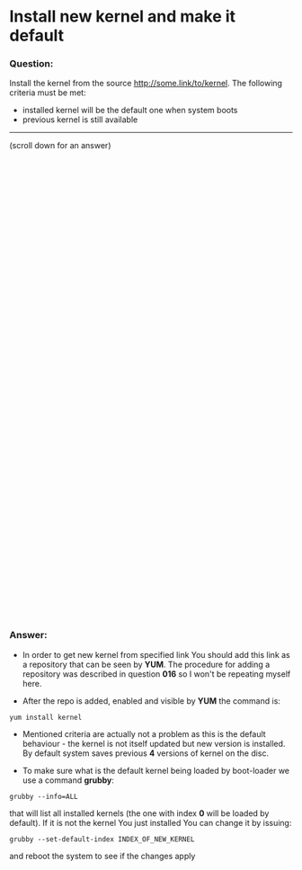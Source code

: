 # Install new kernel and make it default

### Question:
Install the kernel from the source http://some.link/to/kernel. The following criteria must be met:
* installed kernel will be the default one when system boots
* previous kernel is still available

***
(scroll down for an answer)

<br/><br/><br/><br/><br/><br/><br/><br/><br/><br/><br/><br/><br/><br/><br/><br/><br/><br/><br/><br/><br/><br/><br/><br/>
<br/><br/><br/><br/><br/><br/><br/><br/><br/><br/><br/><br/><br/><br/><br/><br/><br/><br/><br/><br/><br/><br/><br/><br/>

### Answer:

* In order to get new kernel from specified link You should add this link as a repository that can be seen by **YUM**.
The procedure for adding a repository was described in question **016** so I won't be repeating myself here.

* After the repo is added, enabled and visible by **YUM** the command is: 

```
yum install kernel  
```

* Mentioned criteria are actually not a problem as this is the default behaviour - the kernel is not itself updated but
new version is installed. By default system saves previous **4** versions of kernel on the disc.

* To make sure what is the default kernel being loaded by boot-loader we use a command **grubby**:

```
grubby --info=ALL
```

that will list all installed kernels (the one with index **0** will be loaded by default). If it is not the kernel You just
installed You can change it by issuing:

```
grubby --set-default-index INDEX_OF_NEW_KERNEL
```

and reboot the system to see if the changes apply







